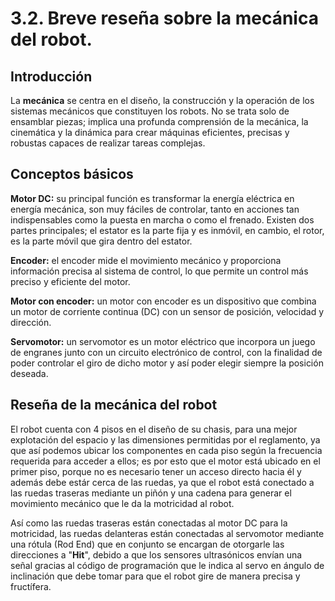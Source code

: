 # 3.2. Breve reseña sobre la mecánica del robot.
## Introducción
La **mecánica** se centra en el diseño, la construcción y la operación de los sistemas mecánicos que constituyen los robots. No se trata solo de ensamblar piezas; implica una profunda comprensión de la mecánica, la cinemática y la dinámica para crear máquinas eficientes, precisas y robustas capaces de realizar tareas complejas.

## Conceptos básicos
**Motor DC:** su principal función es transformar la energía eléctrica en energía mecánica, son muy fáciles de controlar, tanto en acciones tan indispensables como la puesta en marcha o como el frenado. Existen dos partes principales; el estator es la parte fija y es inmóvil, en cambio, el rotor, es la parte móvil que gira dentro del estator.

**Encoder:** el encoder mide el movimiento mecánico y proporciona información precisa al sistema de control, lo que permite un control más preciso y eficiente del motor.

**Motor con encoder:** un motor con encoder es un dispositivo que combina un motor de corriente continua (DC) con un sensor de posición, velocidad y dirección.

**Servomotor:** un servomotor es un motor eléctrico que incorpora un juego de engranes junto con un circuito electrónico de control, con la finalidad de poder controlar el giro de dicho motor y así poder elegir siempre la posición deseada.

## Reseña de la mecánica del robot  
El robot cuenta con 4 pisos en el diseño de su chasis, para una mejor explotación del espacio y las dimensiones permitidas por el reglamento, ya que así podemos ubicar los componentes en cada piso según la frecuencia requerida para acceder a ellos; es por esto que el motor está ubicado en el primer piso, porque no es necesario tener un acceso directo hacia él y además debe estár cerca de las ruedas, ya que el robot está conectado a las ruedas traseras mediante un piñón y una cadena para generar el movimiento mecánico que le da la motricidad al robot.  
  
Así como las ruedas traseras están conectadas al motor DC para la motricidad, las ruedas delanteras están conectadas al servomotor mediante una rótula (Rod End) que en conjunto se encargan de otorgarle las direcciones a "**Hit**", debido a que los sensores ultrasónicos envían una señal gracias al código de programación que le indica al servo en ángulo de inclinación que debe tomar para que el robot gire de manera precisa y fructífera.  

